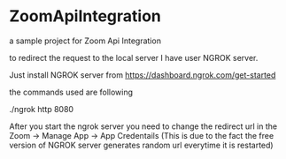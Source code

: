 # ZoomApiIntegration
a sample project for Zoom Api Integration

to redirect the request to the local server I have user NGROK server.

Just install NGROK server from https://dashboard.ngrok.com/get-started

the commands used are following

./ngrok http 8080

After you start the ngrok server you need to change the redirect url in the Zoom -> Manage App -> App Credentails
(This is due to the fact the free version of NGROK server generates random url everytime it is restarted)
